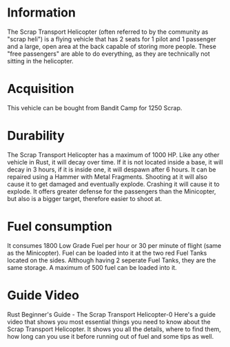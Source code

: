 # Information

The Scrap Transport Helicopter (often referred to by the community as "scrap heli") is a flying vehicle that has 2 seats for 1 pilot and 1 passenger and a large, open area at the back capable of storing more people. These "free passengers" are able to do everything, as they are technically not sitting in the helicopter.
# Acquisition

This vehicle can be bought from Bandit Camp for 1250 Scrap. 
# Durability

The Scrap Transport Helicopter has a maximum of 1000 HP. Like any other vehicle in Rust, it will decay over time. If it is not located inside a base, it will decay in 3 hours, if it is inside one, it will despawn after 6 hours. 
It can be repaired using a Hammer with Metal Fragments.
Shooting at it will also cause it to get damaged and eventually explode. Crashing it will cause it to explode.
It offers greater defense for the passengers than the Minicopter, but also is a bigger target, therefore easier to shoot at.
# Fuel consumption

It consumes 1800 Low Grade Fuel per hour or 30 per minute of flight (same as the Minicopter). Fuel can be loaded into it at the two red Fuel Tanks located on the sides. Although having 2 seperate Fuel Tanks, they are the same storage. A maximum of 500 fuel can be loaded into it.
# Guide Video

 Rust Beginner's Guide - The Scrap Transport Helicopter-0 
Here's a guide video that shows you most essential things you need to know about the Scrap Transport Helicopter. It shows you all the details, where to find them, how long can you use it before running out of fuel and some tips as well.
